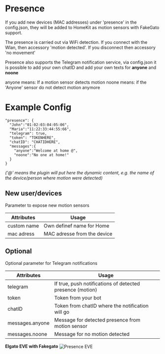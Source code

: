 # Presence

If you add new devices (MAC addresses) under 'presence' in the config.json, they will be added to HomeKit as motion sensors with FakeGato support.

The presence is carried out via WiFi detection. If you connect with the Wlan, then accessory 'motion detected'. If you disconnect then accessory 'no movement'

Presence also supports the Telegram notification service, via config.json it is possible to add your own chatID and add your own texts for **anyone** and **noone**

anyone means: If a motion sensor detects motion
noone means: if the 'Anyone' sensor do not detect motion anymore

# Example Config

```
"presence": {
  "John":"01:02:03:04:05:06",
  "Maria":"11:22:33:44:55:66",
  "telegram": true,
  "token": "TOKENHERE",
  "chatID": "CHATIDHERE",
  "messages":{
    "anyone":"Welcome at home @",
    "noone":"No one at home!"
  }
}
```
_('@' means the plugin will put here the dynamic content, e.g. the name of the device/person where motion were detected)_

## New user/devices
Parameter to expose new motion sensors

| Attributes | Usage |
|------------|-------|
| custom name | Own definef name for Home |
| mac adress | MAC adresse from the device |

## Optional
Optional parameter for Telegram notifications

| Attributes | Usage |
|------------|-------|
| telegram | If true, push notifications of detected presence (motion) |
| token | Token from your bot |
| chatID | Token from chatID where the notification will go |
| messages.anyone | Message for detected presence from motion sensor |
| messages.noone | Message for no motion detected |


**Elgato EVE with Fakegato**
<img src="https://github.com/SeydX/homebridge-fritz-platform/blob/master/images/eve_motion_fakegato.PNG" align="center" alt="Presence EVE">
